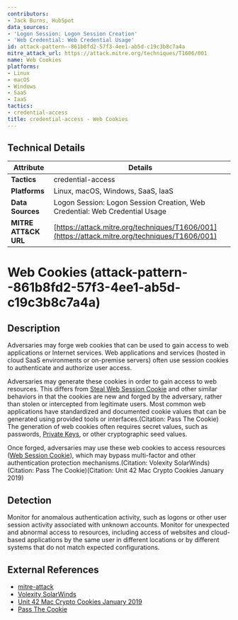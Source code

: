 ```yaml
---
contributors:
- Jack Burns, HubSpot
data_sources:
- 'Logon Session: Logon Session Creation'
- 'Web Credential: Web Credential Usage'
id: attack-pattern--861b8fd2-57f3-4ee1-ab5d-c19c3b8c7a4a
mitre_attack_url: https://attack.mitre.org/techniques/T1606/001
name: Web Cookies
platforms:
- Linux
- macOS
- Windows
- SaaS
- IaaS
tactics:
- credential-access
title: credential-access - Web Cookies
---
```


## Technical Details

| Attribute | Details |
|-----------|----------|
| **Tactics** | credential-access |
| **Platforms** | Linux, macOS, Windows, SaaS, IaaS |
| **Data Sources** | Logon Session: Logon Session Creation, Web Credential: Web Credential Usage |
| **MITRE ATT&CK URL** | [https://attack.mitre.org/techniques/T1606/001](https://attack.mitre.org/techniques/T1606/001) |

# Web Cookies (attack-pattern--861b8fd2-57f3-4ee1-ab5d-c19c3b8c7a4a)

## Description
Adversaries may forge web cookies that can be used to gain access to web applications or Internet services. Web applications and services (hosted in cloud SaaS environments or on-premise servers) often use session cookies to authenticate and authorize user access.

Adversaries may generate these cookies in order to gain access to web resources. This differs from [Steal Web Session Cookie](https://attack.mitre.org/techniques/T1539) and other similar behaviors in that the cookies are new and forged by the adversary, rather than stolen or intercepted from legitimate users. Most common web applications have standardized and documented cookie values that can be generated using provided tools or interfaces.(Citation: Pass The Cookie) The generation of web cookies often requires secret values, such as passwords, [Private Keys](https://attack.mitre.org/techniques/T1552/004), or other cryptographic seed values.

Once forged, adversaries may use these web cookies to access resources ([Web Session Cookie](https://attack.mitre.org/techniques/T1550/004)), which may bypass multi-factor and other authentication protection mechanisms.(Citation: Volexity SolarWinds)(Citation: Pass The Cookie)(Citation: Unit 42 Mac Crypto Cookies January 2019)

## Detection
Monitor for anomalous authentication activity, such as logons or other user session activity associated with unknown accounts. Monitor for unexpected and abnormal access to resources, including access of websites and cloud-based applications by the same user in different locations or by different systems that do not match expected configurations.

## External References
- [mitre-attack](https://attack.mitre.org/techniques/T1606/001)
- [Volexity SolarWinds](https://www.volexity.com/blog/2020/12/14/dark-halo-leverages-solarwinds-compromise-to-breach-organizations/)
- [Unit 42 Mac Crypto Cookies January 2019](https://unit42.paloaltonetworks.com/mac-malware-steals-cryptocurrency-exchanges-cookies/)
- [Pass The Cookie](https://wunderwuzzi23.github.io/blog/passthecookie.html)
